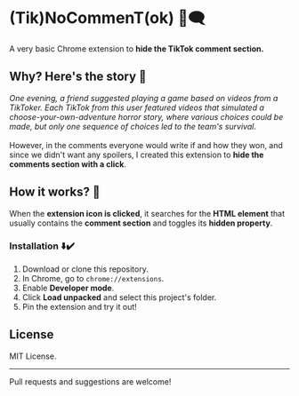 # (Tik)NoCommenT(ok) 🚫🗨️
A very basic Chrome extension to **hide the TikTok comment section.**

## Why? Here's the story 📜
_One evening, a friend suggested playing a game based on videos from a TikToker. Each TikTok from this user featured videos that simulated a choose-your-own-adventure horror story, where various choices could be made, but only one sequence of choices led to the team's survival._
\
\
However, in the comments everyone would write if and how they won, and since we didn't want any spoilers, I created this extension to **hide the comments section with a click**.

## How it works? 🤔
When the **extension icon is clicked**, it searches for the **HTML element** that usually contains the **comment section** and toggles its **hidden property**.

### Installation ⬇️✔️
1. Download or clone this repository.
2. In Chrome, go to `chrome://extensions`.
3. Enable **Developer mode**.
4. Click **Load unpacked** and select this project's folder.
5. Pin the extension and try it out!

## License

MIT License.

---

Pull requests and suggestions are welcome!
